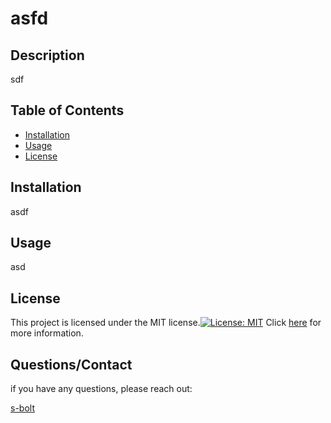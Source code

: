 
  # asfd

  ## Description 

  sdf

  ## Table of Contents

  - [Installation](#installation)
  - [Usage](#usage)
  - [License](#license)

  ## Installation

   asdf

  ## Usage

   asd

   ## License 

  This project is licensed under the MIT license.[![License: MIT](https://img.shields.io/badge/License-MIT-yellow.svg)](https://opensource.org/licenses/MIT) Click [here](https://opensource.org/licenses/MIT) for more information.

   ## Questions/Contact

   if you have any questions, please reach out:
 
 [s-bolt](https://github.com/s-bolt)

